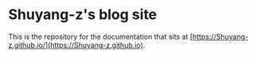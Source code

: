 # Shuyang-z's blog site

This is the repository for the documentation that sits at [https://Shuyang-z.github.io/](https://Shuyang-z.github.io).
